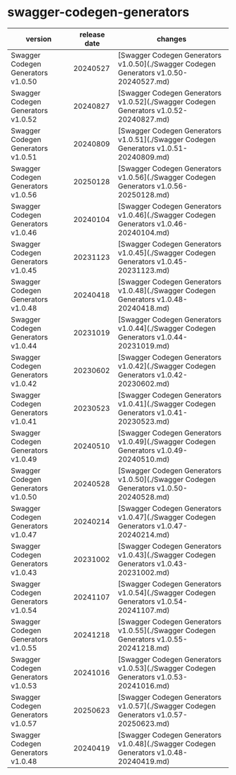 # swagger-codegen-generators	


|version|release date|changes|
|---|---|---|
|Swagger Codegen Generators v1.0.50|20240527|[Swagger Codegen Generators v1.0.50](./Swagger Codegen Generators v1.0.50-20240527.md)|
|Swagger Codegen Generators v1.0.52|20240827|[Swagger Codegen Generators v1.0.52](./Swagger Codegen Generators v1.0.52-20240827.md)|
|Swagger Codegen Generators v1.0.51|20240809|[Swagger Codegen Generators v1.0.51](./Swagger Codegen Generators v1.0.51-20240809.md)|
|Swagger Codegen Generators v1.0.56|20250128|[Swagger Codegen Generators v1.0.56](./Swagger Codegen Generators v1.0.56-20250128.md)|
|Swagger Codegen Generators v1.0.46|20240104|[Swagger Codegen Generators v1.0.46](./Swagger Codegen Generators v1.0.46-20240104.md)|
|Swagger Codegen Generators v1.0.45|20231123|[Swagger Codegen Generators v1.0.45](./Swagger Codegen Generators v1.0.45-20231123.md)|
|Swagger Codegen Generators v1.0.48|20240418|[Swagger Codegen Generators v1.0.48](./Swagger Codegen Generators v1.0.48-20240418.md)|
|Swagger Codegen Generators v1.0.44|20231019|[Swagger Codegen Generators v1.0.44](./Swagger Codegen Generators v1.0.44-20231019.md)|
|Swagger Codegen Generators v1.0.42|20230602|[Swagger Codegen Generators v1.0.42](./Swagger Codegen Generators v1.0.42-20230602.md)|
|Swagger Codegen Generators v1.0.41|20230523|[Swagger Codegen Generators v1.0.41](./Swagger Codegen Generators v1.0.41-20230523.md)|
|Swagger Codegen Generators v1.0.49|20240510|[Swagger Codegen Generators v1.0.49](./Swagger Codegen Generators v1.0.49-20240510.md)|
|Swagger Codegen Generators v1.0.50|20240528|[Swagger Codegen Generators v1.0.50](./Swagger Codegen Generators v1.0.50-20240528.md)|
|Swagger Codegen Generators v1.0.47|20240214|[Swagger Codegen Generators v1.0.47](./Swagger Codegen Generators v1.0.47-20240214.md)|
|Swagger Codegen Generators v1.0.43|20231002|[Swagger Codegen Generators v1.0.43](./Swagger Codegen Generators v1.0.43-20231002.md)|
|Swagger Codegen Generators v1.0.54|20241107|[Swagger Codegen Generators v1.0.54](./Swagger Codegen Generators v1.0.54-20241107.md)|
|Swagger Codegen Generators v1.0.55|20241218|[Swagger Codegen Generators v1.0.55](./Swagger Codegen Generators v1.0.55-20241218.md)|
|Swagger Codegen Generators v1.0.53|20241016|[Swagger Codegen Generators v1.0.53](./Swagger Codegen Generators v1.0.53-20241016.md)|
|Swagger Codegen Generators v1.0.57|20250623|[Swagger Codegen Generators v1.0.57](./Swagger Codegen Generators v1.0.57-20250623.md)|
|Swagger Codegen Generators v1.0.48|20240419|[Swagger Codegen Generators v1.0.48](./Swagger Codegen Generators v1.0.48-20240419.md)|
